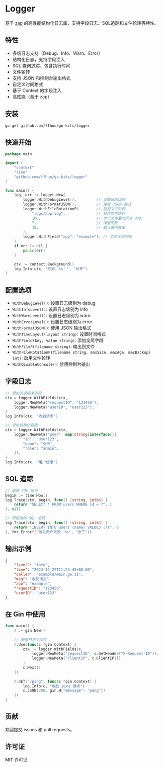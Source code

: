 # Logger

基于 [zap](https://github.com/uber-go/zap) 的高性能结构化日志库，支持字段日志、SQL追踪和文件轮转等特性。

## 特性

- 多级日志支持（Debug、Info、Warn、Error）
- 结构化日志，支持字段注入
- SQL 查询追踪，包含执行时间
- 文件轮转
- 支持 JSON 和控制台输出格式
- 自定义时间格式
- 基于 Context 的字段注入
- 高性能（基于 zap）

## 安装

```bash
go get github.com/ffhuo/go-kits/logger
```

## 快速开始

```go
package main

import (
    "context"
    "time"
    "github.com/ffhuo/go-kits/logger"
)

func main() {
    log, err := logger.New(
        logger.WithDebugLevel(),         // 设置日志级别
        logger.WithFormatJSON(),         // 使用 JSON 格式
        logger.WithFileRotationP(        // 启用文件轮转
            "logs/app.log",              // 日志文件路径
            100,                         // 单个文件最大尺寸（MB）
            7,                           // 保留天数
            10,                          // 最大备份数量
        ),
        logger.WithField("app", "example"), // 添加全局字段
    )
    if err != nil {
        panic(err)
    }

    ctx := context.Background()
    log.Info(ctx, "你好，%s！", "世界")
}
```

## 配置选项

- `WithDebugLevel()`: 设置日志级别为 debug
- `WithInfoLevel()`: 设置日志级别为 info
- `WithWarnLevel()`: 设置日志级别为 warn
- `WithErrorLevel()`: 设置日志级别为 error
- `WithFormatJSON()`: 使用 JSON 输出格式
- `WithTimeLayout(layout string)`: 设置时间格式
- `WithField(key, value string)`: 添加全局字段
- `WithFileP(filename string)`: 输出到文件
- `WithFileRotationP(filename string, maxSize, maxAge, maxBackups int)`: 启用文件轮转
- `WithDisableConsole()`: 禁用控制台输出

## 字段日志

```go
// 添加请求相关字段
ctx = logger.WithFields(ctx,
    logger.NewMeta("requestID", "123456"),
    logger.NewMeta("userID", "user123"),
)
log.Info(ctx, "收到请求")

// 添加结构化数据
ctx = logger.WithFields(ctx,
    logger.NewMeta("user", map[string]interface{}{
        "id": "user123",
        "name": "张三",
        "role": "admin",
    }),
)
log.Info(ctx, "用户信息")
```

## SQL 追踪

```go
// 追踪 SQL 执行
begin := time.Now()
log.Trace(ctx, begin, func() (string, int64) {
    return "SELECT * FROM users WHERE id = ?", 1
}, nil)

// 带错误的 SQL 追踪
log.Trace(ctx, begin, func() (string, int64) {
    return "INSERT INTO users (name) VALUES (?)", 0
}, fmt.Errorf("插入用户失败：%s", "张三"))
```

## 输出示例

```json
{
    "level": "info",
    "time": "2024-12-27T11:23:48+08:00",
    "caller": "example/main.go:31",
    "msg": "收到请求",
    "app": "example",
    "requestID": "123456",
    "userID": "user123"
}
```

## 在 Gin 中使用

```go
func main() {
    r := gin.New()
    
    // 使用日志中间件
    r.Use(func(c *gin.Context) {
        ctx := logger.WithFields(c,
            logger.NewMeta("requestID", c.GetHeader("X-Request-ID")),
            logger.NewMeta("clientIP", c.ClientIP()),
        )
        c.Next()
    })
    
    r.GET("/ping", func(c *gin.Context) {
        log.Info(c, "收到 ping 请求")
        c.JSON(200, gin.H{"message": "pong"})
    })
}
```

## 贡献

欢迎提交 issues 和 pull requests。

## 许可证

MIT 许可证
